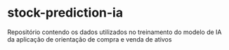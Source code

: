 # stock-prediction-ia
Repositório contendo os dados utilizados no treinamento do modelo de IA da aplicação de orientação de compra e venda de ativos
